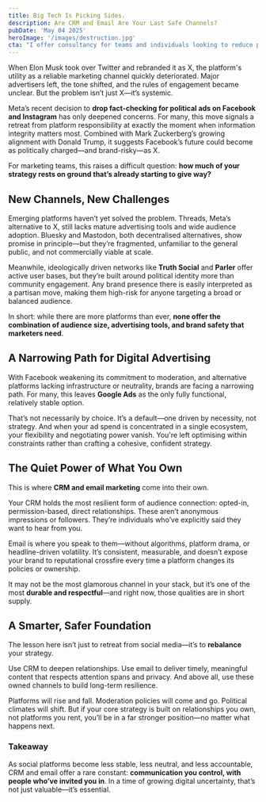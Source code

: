 ```yaml
---
title: Big Tech Is Picking Sides.
description: Are CRM and Email Are Your Last Safe Channels?
pubDate: 'May 04 2025'
heroImage: '/images/destruction.jpg'
cta: "I offer consultancy for teams and individuals looking to reduce platform dependency, build ethical CRM practices, and create resilient email strategies that actually work. Let’s talk"
---
```

When Elon Musk took over Twitter and rebranded it as X, the platform's utility as a reliable marketing channel quickly deteriorated. Major advertisers left, the tone shifted, and the rules of engagement became unclear. But the problem isn’t just X—it’s systemic.

Meta’s recent decision to **drop fact-checking for political ads on Facebook and Instagram** has only deepened concerns. For many, this move signals a retreat from platform responsibility at exactly the moment when information integrity matters most. Combined with Mark Zuckerberg’s growing alignment with Donald Trump, it suggests Facebook’s future could become as politically charged—and brand-risky—as X.

For marketing teams, this raises a difficult question: **how much of your strategy rests on ground that’s already starting to give way?**

## New Channels, New Challenges

Emerging platforms haven’t yet solved the problem. Threads, Meta’s alternative to X, still lacks mature advertising tools and wide audience adoption. Bluesky and Mastodon, both decentralised alternatives, show promise in principle—but they’re fragmented, unfamiliar to the general public, and not commercially viable at scale.

Meanwhile, ideologically driven networks like **Truth Social** and **Parler** offer active user bases, but they’re built around political identity more than community engagement. Any brand presence there is easily interpreted as a partisan move, making them high-risk for anyone targeting a broad or balanced audience.

In short: while there are more platforms than ever, **none offer the combination of audience size, advertising tools, and brand safety that marketers need**.

## A Narrowing Path for Digital Advertising

With Facebook weakening its commitment to moderation, and alternative platforms lacking infrastructure or neutrality, brands are facing a narrowing path. For many, this leaves **Google Ads** as the only fully functional, relatively stable option.

That’s not necessarily by choice. It’s a default—one driven by necessity, not strategy. And when your ad spend is concentrated in a single ecosystem, your flexibility and negotiating power vanish. You're left optimising within constraints rather than crafting a cohesive, confident strategy.

## The Quiet Power of What You Own

This is where **CRM and email marketing** come into their own.

Your CRM holds the most resilient form of audience connection: opted-in, permission-based, direct relationships. These aren’t anonymous impressions or followers. They’re individuals who’ve explicitly said they want to hear from you.

Email is where you speak to them—without algorithms, platform drama, or headline-driven volatility. It’s consistent, measurable, and doesn’t expose your brand to reputational crossfire every time a platform changes its policies or ownership.

It may not be the most glamorous channel in your stack, but it’s one of the most **durable and respectful**—and right now, those qualities are in short supply.


## A Smarter, Safer Foundation

The lesson here isn’t just to retreat from social media—it’s to **rebalance** your strategy.

Use CRM to deepen relationships.
Use email to deliver timely, meaningful content that respects attention spans and privacy.
And above all, use these owned channels to build long-term resilience.

Platforms will rise and fall. Moderation policies will come and go. Political climates will shift. But if your core strategy is built on relationships you own, not platforms you rent, you’ll be in a far stronger position—no matter what happens next.

### Takeaway

As social platforms become less stable, less neutral, and less accountable, CRM and email offer a rare constant: **communication you control, with people who’ve invited you in**. In a time of growing digital uncertainty, that’s not just valuable—it’s essential.
